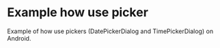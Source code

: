 # Example how use picker
Example of how use pickers (DatePickerDialog and TimePickerDialog) on Android.
